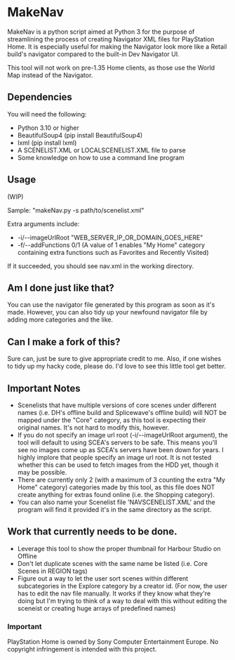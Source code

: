 # MakeNav
MakeNav is a python script aimed at Python 3 for the purpose of streamlining the process of creating Navigator XML files for PlayStation Home. It is especially useful for making the Navigator look more like a Retail build's navigator compared to the built-in Dev Navigator UI.

This tool will not work on pre-1.35 Home clients, as those use the World Map instead of the Navigator.

## Dependencies
You will need the following:
- Python 3.10 or higher
- BeautifulSoup4 (pip install BeautifulSoup4)
- lxml (pip install lxml)
- A SCENELIST.XML or LOCALSCENELIST.XML file to parse
- Some knowledge on how to use a command line program

## Usage
(WIP)

Sample: "makeNav.py -s path/to/scenelist.xml"

Extra arguments include:
- -i/--imageUrlRoot "WEB_SERVER_IP_OR_DOMAIN_GOES_HERE"
- -f/--addFunctions 0/1 (A value of 1 enables "My Home" category containing extra functions such as Favorites and Recently Visited)

If it succeeded, you should see nav.xml in the working directory.

## Am I done just like that?
You can use the navigator file generated by this program as soon as it's made. However, you can also tidy up your newfound navigator file by adding more categories and the like.

## Can I make a fork of this?
Sure can, just be sure to give appropriate credit to me. Also, if one wishes to tidy up my hacky code, please do. I'd love to see this little tool get better.

## Important Notes
- Scenelists that have multiple versions of core scenes under different names (i.e. DH's offline build and Splicewave's offline build) will NOT be mapped under the "Core" category, as this tool is expecting their original names. It's not hard to modify this, however.
- If you do not specify an image url root (-i/--imageUrlRoot argument), the tool will default to using SCEA's servers to be safe. This means you'll see no images come up as SCEA's servers have been down for years. I highly implore that people specify an image url root. It is not tested whether this can be used to fetch images from the HDD yet, though it may be possible.
- There are currently only 2 (with a maximum of 3 counting the extra "My Home" category) categories made by this tool, as this file does NOT create anything for extras found online (i.e. the Shopping category).
- You can also name your Scenelist file 'NAVSCENELIST.XML' and the program will find it provided it's in the same directory as the script.

## Work that currently needs to be done.
- Leverage this tool to show the proper thumbnail for Harbour Studio on Offline
- Don't let duplicate scenes with the same name be listed (i.e. Core Scenes in REGION tags)
- Figure out a way to let the user sort scenes within different subcategories in the Explore category by a creator id. (For now, the user has to edit the nav file manually. It works if they know what they're doing but I'm trying to think of a way to deal with this without editing the sceneist or creating huge arrays of predefined names)

### Important
PlayStation Home is owned by Sony Computer Entertainment Europe. No copyright infringement is intended with this project.
